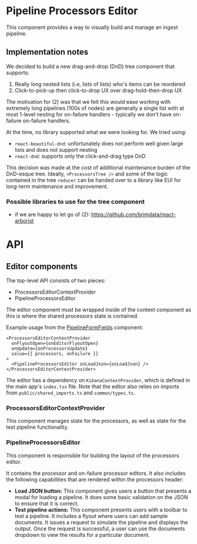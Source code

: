 # Pipeline Processors Editor

This component provides a way to visually build and manage an ingest
pipeline.

## Implementation notes

We decided to build a new drag-and-drop (DnD) tree component that supports:

1. Really long nested lists (i.e, lists of lists) who's items can be reordered
2. Click-to-pick-up then click-to-drop UX over drag-hold-then-drop UX

The motivation for (2) was that we felt this would ease working with extremely long
pipelines (100s of nodes) are generally a single list with at most 1-level nesting for
on-failure handlers - typically we don't have on-failure on-failure handlers.

At the time, no library supported what we were looking for. We tried using:

* `react-beautiful-dnd`: unfortunately does not perform well given large lists and does not support nesting
* `react-dnd`: supports only the click-and-drag type DnD

This decision was made at the cost of additional maintenance burden of the DnD-esque tree. Ideally, `<ProcessorsTree />` and
some of the logic contained in the tree `reducer` can be handed over to a library like EUI for long-term
maintenance and improvement.

### Possible libraries to use for the tree component

* if we are happy to let go of (2): https://github.com/brimdata/react-arborist

# API

## Editor components

The top-level API consists of two pieces:

- ProcessorsEditorContextProvider
- PipelineProcessorsEditor

The editor component must be wrapped inside of the context component
as this is where the shared processors state is contained.

Example usage from the [PipelineFormFields](../pipeline_form/pipeline_form_fields.tsx) component:

```
<ProcessorsEditorContextProvider
  onFlyoutOpen={onEditorFlyoutOpen}
  onUpdate={onProcessorsUpdate}
  value={{ processors, onFailure }}
>
  <PipelineProcessorsEditor onLoadJson={onLoadJson} />
</ProcessorsEditorContextProvider>
```

The editor has a dependency on `KibanaContextProvider`, which is defined in the main app's `index.tsx` file. Note that the editor also relies on imports from `public/shared_imports.ts` and `common/types.ts`.

### ProcessorsEditorContextProvider
This component manages state for the processors, as well as state for the test pipeline functionality.

### PipelineProcessorsEditor
This component is responsible for building the layout of the processors editor.

It contains the processor and on-failure processor editors. It also includes the following capabilities that are rendered within the processors header:

- **Load JSON button:** This component gives users a button that
presents a modal for loading a pipeline. It does some basic
validation on the JSON to ensure that it is correct.
- **Test pipeline actions:** This component presents users with a toolbar to test a pipeline. It includes a flyout where users can add sample documents. It issues a request to simulate the pipeline and displays the output. Once the request is successful, a user can use the documents dropdown to view the results for a particular document.
